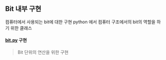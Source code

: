## Bit 내부 구현

컴퓨터에서 사용되는 bit에 대한 구현
python 에서 컴퓨터 구조에서의 bit의 역할을 하기 위한 클래스

#### [bit.py][bit] 구현
> Bit 단위의 연산을 위한 구현

[bit]: ./bit.py
